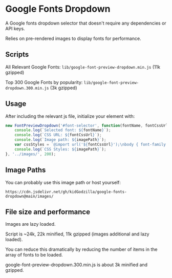 # Google Fonts Dropdown

A Google fonts dropdown selector that doesn't require any dependencies or API keys. 

Relies on pre-rendered images to display fonts for performance.

## Scripts

All Relevant Google Fonts: `lib/google-font-preview-dropdown.min.js` (11k gzipped)

Top 300 Google Fonts by popularity: `lib/google-font-preview-dropdown.300.min.js` (3k gzipped)

## Usage

After including the relevant js file, initialize your element with:

```js
new FontPreviewDropdown('#font-selector', function(fontName, fontCssUrl, imagePath) {
    console.log(`Selected font: ${fontName}`);
    console.log(`CSS URL: ${fontCssUrl}`);
    console.log(`Image path: ${imagePath}`);
    var cssStyles = `@import url('${fontCssUrl}');\nbody { font-family: '${fontName}', sans-serif; }`;
    console.log(`CSS Styles: ${imagePath}`);
}, '../images/', 200);
```

## Image Paths

You can probably use this image path or host yourself:

`https://cdn.jsdelivr.net/gh/kidGodzilla/google-fonts-dropdown@main/images/`

## File size and performance

Images are lazy loaded.

Script is ~24k, 22k minified, 11k gzipped (images additional and lazy loaded).

You can reduce this dramatically by reducing the number of items in the array of fonts to be loaded.

google-font-preview-dropdown.300.min.js is about 3k minified and gzipped.

